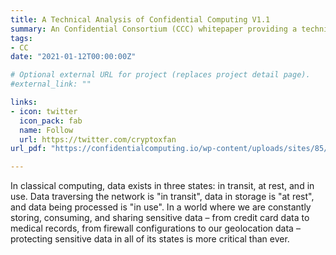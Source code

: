 ```yaml
---
title: A Technical Analysis of Confidential Computing V1.1
summary: An Confidential Consortium (CCC) whitepaper providing a technical analysis of confidential computing and related technologies 
tags:
- CC 
date: "2021-01-12T00:00:00Z"

# Optional external URL for project (replaces project detail page).
#external_link: ""

links:
- icon: twitter
  icon_pack: fab
  name: Follow
  url: https://twitter.com/cryptoxfan
url_pdf: "https://confidentialcomputing.io/wp-content/uploads/sites/85/2021/03/CCC-Tech-Analysis-Confidential-Computing-V1.pdf"

---
```

In classical computing, data exists in three states: in transit, at rest, and in use. Data traversing the network is "in transit", data in storage is "at rest", and data being processed is "in use". In a world where we are constantly storing, consuming, and sharing sensitive data – from credit card data to medical records, from firewall configurations to our geolocation data – protecting sensitive data in all of its states is more critical than ever.